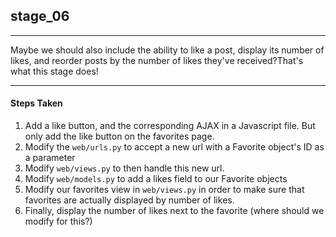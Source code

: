 ## stage_06
-----
Maybe we should also include the ability to like a post, display its number of likes, and reorder posts by the number of likes they've received?That's what this stage does!

-----
#### Steps Taken
1. Add a like button, and the corresponding AJAX in a Javascript file. But only add the like button on the favorites page.
2. Modify the ```web/urls.py``` to accept a new url with a Favorite object's ID as a parameter
3. Modify ```web/views.py``` to then handle this new url.
4. Modify ```web/models.py``` to add a likes field to our Favorite objects
5. Modify our favorites view in ```web/views.py``` in order to make sure that favorites are actually displayed by number of likes. 
6. Finally, display the number of likes next to the favorite (where should we modify for this?)
